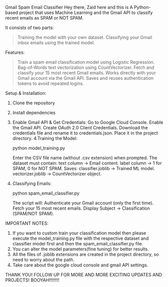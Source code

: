 Gmail Spam Email Classifier
Hey there, Zaid here and this is 
A Python-based project that uses Machine Learning and the Gmail API to classify recent emails as SPAM or NOT SPAM.

It consists of two parts:
> Training the model with your own dataset.
> Classifying your Gmail inbox emails using the trained model.

Features:
> Train a spam email classification model using Logistic Regression.
> Bag-of-Words text vectorization using CountVectorizer.
> Fetch and classify your 15 most recent Gmail emails.
> Works directly with your Gmail account via the Gmail API.
> Saves and reuses authentication tokens to avoid repeated logins.

Setup & Installation:
1. Clone the repository
2. Install dependencies
3. Enable Gmail API & Get Credentials: 
      Go to Google Cloud Console.
      Enable the Gmail API.
      Create OAuth 2.0 Client Credentials.
      Download the credentials file and rename it to credentials.json.
      Place it in the project directory.
4.Training the Model:

      python model_training.py
   
      Enter the CSV file name (without .csv extension) when prompted.
      The dataset must contain:
        text column → Email content.
        label column → 1 for SPAM, 0 for NOT SPAM.
      Saves:
        classifier.joblib → Trained ML model.
        vectorizer.joblib → CountVectorizer object.
5. Classifying Emails:
      
      python spam_email_classifier.py

      The script will:
        Authenticate your Gmail account (only the first time).
        Fetch your 15 most recent emails.
        Display Subject → Classification (SPAM/NOT SPAM).

IMPORTANT NOTES:
1. If you want to custom train your classification model then please execute the model_training.py file with the respective dataset and classifier model first and then the spam_email_classifier.py file.
2. You can alter the model parameters(fine tuning) for better results.
3. All the files of .joblib extensions are created in the project directory, so need to worry about the path.
4. Take care about the google cloud console and gmail API settings.

THANK YOU! 
FOLLOW UP FOR MORE AND MORE EXCITING UPDATES AND PROJECTS! BOOYAH!!!!!!!!
